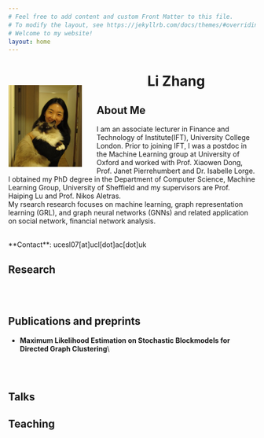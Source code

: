 ```yaml
---
# Feel free to add content and custom Front Matter to this file.
# To modify the layout, see https://jekyllrb.com/docs/themes/#overriding-theme-defaults
# Welcome to my website!
layout: home
---
```


<img style="float: left; margin-right: 30px; margin-top: 50px;" src="assets/img/me.jpg" width="150"/>

# <center> <b>Li Zhang</b> </center>
<!-- ### <center>Welcom to my personal webpage!</center> -->
## **About Me**
I am an associate lecturer in Finance and Technology of Institute(IFT),  University College London. Prior to  joining IFT, I was a postdoc in the Machine Learning group at University of Oxford and worked with Prof. Xiaowen Dong, Prof. Janet Pierrehumbert and Dr. Isabelle Lorge. I obtained my PhD degree in the Department of Computer Science, Machine Learning Group, University of Sheffield and my supervisors are Prof. Haiping Lu and Prof. Nikos Aletras. 
<br/>
My rsearch research focuses on machine learning, graph representation learning (GRL), and graph neural networks (GNNs) and related application on social network, financial network analysis.
<!-- [[Curriculum Vitae]](assets/NingZhang_CV.pdf)\ -->
<br/>
**Contact**: ucesl07[at]ucl[dot]ac[dot]uk
<br/>

## **Research**

<br/> 
<br/>

## **Publications and preprints**
- **Maximum Likelihood Estimation on Stochastic Blockmodels for Directed Graph Clustering**\
<!-- Mihai Cucuringu, Xiaowen Dong and Ning Zhang.\
[[arXiv]](https://arxiv.org/abs/2403.19516)[[Code]](https://github.com/ningz97/MLE-DSBM)

- **On the Feasible Region of Efficient Algorithms for
Attributed Graph Alignment**\
Ziao Wang, Ning Zhang, Weina Wang, and Lele Wang.\
IEEE Transactions on Information Theory [[arXiv]](https://arxiv.org/pdf/2201.10106) -->

<br/>
<br/>

## **Talks**
<!-- - Jun. 2021: [Attributed graph alignment](assets/publication/ISIT2021.pdf) at IEEE International Symposium on Information Theory;  -->

## **Teaching**
<!-- - Michaelmas term 2023, Probability and Statistics for Network Analysis -->

<br/>
<br/>
